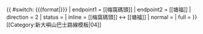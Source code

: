{{ #switch: {{{format|}}}
  | endpoint1 = [[梅窩碼頭]]
  | endpoint2 = [[塘福]]
  | direction = 2
  | status = 
  | inline = [[梅窩碼頭]] ↔ [[塘福]]
  | normal =
  | full =
}}<noinclude>[[Category:新大嶼山巴士路線模板|04]]</noinclude>